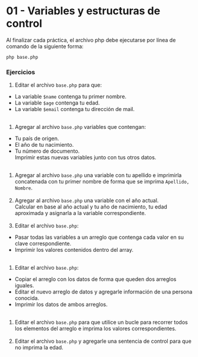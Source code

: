 # 01 - Variables y estructuras de control

Al finalizar cada práctica, el archivo php debe ejecutarse por línea de comando de la siguiente forma:
```shell
php base.php
```

### Ejercicios
1. Editar el archivo `base.php` para que:
 - La variable `$name` contenga tu primer nombre.
 - La variable `$age` contenga tu edad.
 - La variable `$email` contenga tu dirección de mail.<br><br>
1. Agregar al archivo `base.php` variables que contengan:
 - Tu país de origen.
 - El año de tu nacimiento.
 - Tu número de documento.<br>Imprimir estas nuevas variables junto con tus otros datos.<br><br>
1. Agregar al archivo `base.php` una variable con tu apellido e imprimirla concatenada con tu primer nombre de forma que se imprima `Apellido, Nombre`.<br><br>
1. Agregar al archivo `base.php` una variable con el año actual.<br>
Calcular en base al año actual y tu año de nacimiento, tu edad aproximada y asignarla a la variable correspondiente.<br><br>
1. Editar el archivo `base.php`:
 - Pasar todas las variables a un arreglo que contenga cada valor en su clave correspondiente.
 - Imprimir los valores contenidos dentro del array.<br><br>
1. Editar el archivo `base.php`:
 - Copiar el arreglo con los datos de forma que queden dos arreglos iguales.
 - Editar el nuevo arreglo de datos y agregarle información de una persona conocida.
 - Imprimir los datos de ambos arreglos.<br><br>
1. Editar el archivo `base.php` para que utilice un bucle para recorrer todos los elementos del arreglo e imprima los valores correspondientes.<br><br>
1. Editar el archivo `base.php` y agregarle una sentencia de control para que no imprima la edad.
